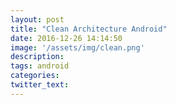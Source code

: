 ```yaml
---
layout: post
title: "Clean Architecture Android"
date: 2016-12-26 14:14:50
image: '/assets/img/clean.png'
description:
tags: android
categories:
twitter_text:
---
```

